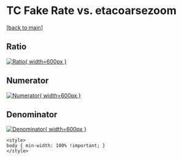 # TC Fake Rate vs. etacoarsezoom

[[back to main](./)]



## Ratio

[![Ratio](../mtv/var/TC_fakerate_etacoarsezoom.png){ width=600px }](../mtv/var/TC_fakerate_etacoarsezoom.pdf)

## Numerator

[![Numerator](../mtv/num/TC_fakerate_etacoarsezoom_num.png){ width=600px }](../mtv/num/TC_fakerate_etacoarsezoom_num.pdf)

## Denominator

[![Denominator](../mtv/den/TC_fakerate_etacoarsezoom_den.png){ width=600px }](../mtv/den/TC_fakerate_etacoarsezoom_den.pdf)


``` {=html}
<style>
body { min-width: 100% !important; }
</style>
```
